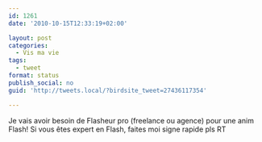 ```yaml
---
id: 1261
date: '2010-10-15T12:33:19+02:00'

layout: post
categories:
  - Vis ma vie
tags:
  - tweet
format: status
publish_social: no
guid: 'http://tweets.local/?birdsite_tweet=27436117354'

---
```


Je vais avoir besoin de Flasheur pro (freelance ou agence) pour une anim Flash! Si vous êtes expert en Flash, faites moi signe rapide pls RT